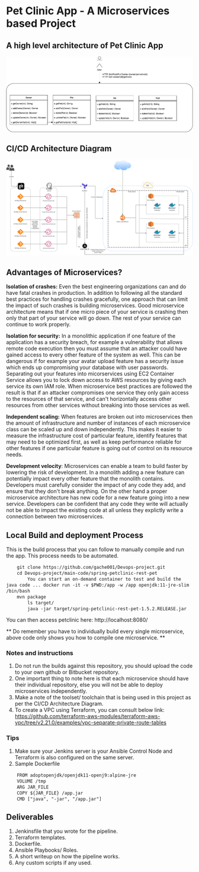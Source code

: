 # Pet Clinic App - A Microservices based Project

## A high level architecture of Pet Clinic App

![PetClinicApp](images/PetClinicApp.png)


## CI/CD Architecture Diagram

![capstone](images/capstone.png)



## Advantages of  Microservices?


__Isolation of crashes:__ Even the best engineering organizations can and do have fatal crashes in production. In addition to following all the standard best practices for handling crashes gracefully, one approach that can limit the impact of such crashes is building microservices. Good microservice architecture means that if one micro piece of your service is crashing then only that part of your service will go down. The rest of your service can continue to work properly.

__Isolation for security:__ In a monolithic application if one feature of the application has a security breach, for example a vulnerability that allows remote code execution then you must assume that an attacker could have gained access to every other feature of the system as well. This can be dangerous if for example your avatar upload feature has a security issue which ends up compromising your database with user passwords. Separating out your features into micorservices using EC2 Container Service allows you to lock down access to AWS resources by giving each service its own IAM role. When microservice best practices are followed the result is that if an attacker compromises one service they only gain access to the resources of that service, and can't horizontally access other resources from other services without breaking into those services as well.

__Independent scaling:__ When features are broken out into microservices then the amount of infrastructure and number of instances of each microservice class can be scaled up and down independently. This makes it easier to measure the infrastructure cost of particular feature, identify features that may need to be optimized first, as well as keep performance reliable for other features if one particular feature is going out of control on its resource needs.

__Development velocity__: Microservices can enable a team to build faster by lowering the risk of development. In a monolith adding a new feature can potentially impact every other feature that the monolith contains. Developers must carefully consider the impact of any code they add, and ensure that they don't break anything. On the other hand a proper microservice architecture has new code for a new feature going into a new service. Developers can be confident that any code they write will actually not be able to impact the existing code at all unless they explictly write a connection between two microservices.


## Local Build and deployment Process

This is the build process that you can follow to manually compile and run the app. This process needs to be automated.

```
	git clone https://github.com/gache001/Devops-project.git
	cd Devops-project/main-code/spring-petclinic-rest-pet
        You can start an on-demand container to test and build the java code ... docker run -it -v $PWD:/app -w /app openjdk:11-jre-slim /bin/bash
   	mvn package 
        ls target/                                  
        java -jar target/spring-petclinic-rest-pet-1.5.2.RELEASE.jar
```

You can then access petclinic here: http://localhost:8080/

** Do remember you have to individually build every single microservice, above code only shows you how to compile one microservice. **

### Notes and instructions

1. Do not run the builds against this repository, you should upload the code to your own github or Bitbucket repository.
2. One important thing to note here is that each microservice should have their individual repository, else you will not be able to deploy microservices independently.
3. Make a note of the toolset/ toolchain that is being used in this project as per the CI/CD Architecture Diagram.
4. To create a VPC using Terraform, you can consult below link:
https://github.com/terraform-aws-modules/terraform-aws-vpc/tree/v2.21.0/examples/vpc-separate-private-route-tables

### Tips

1. Make sure your Jenkins server is your Ansible Control Node and Terraform is also configured on the same server.
2. Sample Dockerfile

```
	FROM adoptopenjdk/openjdk11-openj9:alpine-jre
	VOLUME /tmp
	ARG JAR_FILE
	COPY ${JAR_FILE} /app.jar
	CMD ["java", "-jar", "/app.jar"]
```

## Deliverables

1. Jenkinsfile that you wrote for the pipeline.
2. Terraform templates.
3. Dockerfile.
4. Ansible Playbooks/ Roles.
5. A short writeup on how the pipeline works.
6. Any custom scripts if any used.


